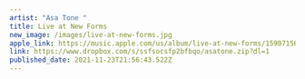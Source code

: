```yaml
---
artist: "Asa Tone "
title: Live at New Forms
new_image: /images/live-at-new-forms.jpg
apple_link: https://music.apple.com/us/album/live-at-new-forms/1590715665
link: https://www.dropbox.com/s/ssfsocsfp2bfbqo/asatone.zip?dl=1
published_date: 2021-11-23T21:56:43.522Z
---
```

